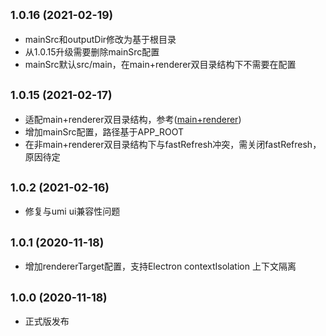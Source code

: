 ## <small>1.0.16 (2021-02-19)</small>

* mainSrc和outputDir修改为基于根目录
* 从1.0.15升级需要删除mainSrc配置
* mainSrc默认src/main，在main+renderer双目录结构下不需要在配置

## <small>1.0.15 (2021-02-17)</small>

* 适配main+renderer双目录结构，参考([main+renderer](https://github.com/BySlin/umi-plugin-electron-builder/tree/master/examples/main%2Brenderer))
* 增加mainSrc配置，路径基于APP_ROOT
* 在非main+renderer双目录结构下与fastRefresh冲突，需关闭fastRefresh，原因待定

## <small>1.0.2 (2021-02-16)</small>

* 修复与umi ui兼容性问题

## <small>1.0.1 (2020-11-18)</small>

* 增加rendererTarget配置，支持Electron contextIsolation 上下文隔离

## <small>1.0.0 (2020-11-18)</small>

* 正式版发布
